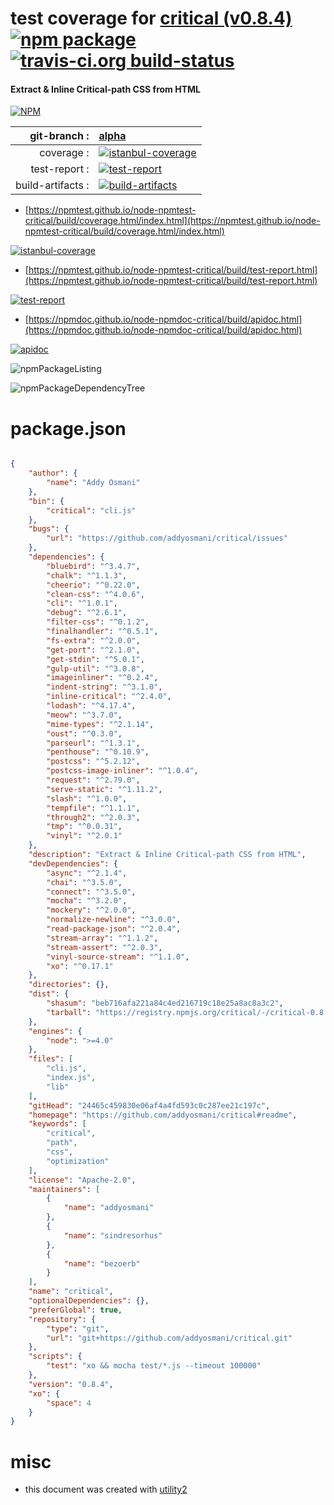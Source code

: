 # test coverage for  [critical (v0.8.4)](https://github.com/addyosmani/critical#readme)  [![npm package](https://img.shields.io/npm/v/npmtest-critical.svg?style=flat-square)](https://www.npmjs.org/package/npmtest-critical) [![travis-ci.org build-status](https://api.travis-ci.org/npmtest/node-npmtest-critical.svg)](https://travis-ci.org/npmtest/node-npmtest-critical)
#### Extract & Inline Critical-path CSS from HTML

[![NPM](https://nodei.co/npm/critical.png?downloads=true&downloadRank=true&stars=true)](https://www.npmjs.com/package/critical)

| git-branch : | [alpha](https://github.com/npmtest/node-npmtest-critical/tree/alpha)|
|--:|:--|
| coverage : | [![istanbul-coverage](https://npmtest.github.io/node-npmtest-critical/build/coverage.badge.svg)](https://npmtest.github.io/node-npmtest-critical/build/coverage.html/index.html)|
| test-report : | [![test-report](https://npmtest.github.io/node-npmtest-critical/build/test-report.badge.svg)](https://npmtest.github.io/node-npmtest-critical/build/test-report.html)|
| build-artifacts : | [![build-artifacts](https://npmtest.github.io/node-npmtest-critical/glyphicons_144_folder_open.png)](https://github.com/npmtest/node-npmtest-critical/tree/gh-pages/build)|

- [https://npmtest.github.io/node-npmtest-critical/build/coverage.html/index.html](https://npmtest.github.io/node-npmtest-critical/build/coverage.html/index.html)

[![istanbul-coverage](https://npmtest.github.io/node-npmtest-critical/build/screenCapture.buildCi.browser.%252Ftmp%252Fbuild%252Fcoverage.lib.html.png)](https://npmtest.github.io/node-npmtest-critical/build/coverage.html/index.html)

- [https://npmtest.github.io/node-npmtest-critical/build/test-report.html](https://npmtest.github.io/node-npmtest-critical/build/test-report.html)

[![test-report](https://npmtest.github.io/node-npmtest-critical/build/screenCapture.buildCi.browser.%252Ftmp%252Fbuild%252Ftest-report.html.png)](https://npmtest.github.io/node-npmtest-critical/build/test-report.html)

- [https://npmdoc.github.io/node-npmdoc-critical/build/apidoc.html](https://npmdoc.github.io/node-npmdoc-critical/build/apidoc.html)

[![apidoc](https://npmdoc.github.io/node-npmdoc-critical/build/screenCapture.buildCi.browser.%252Ftmp%252Fbuild%252Fapidoc.html.png)](https://npmdoc.github.io/node-npmdoc-critical/build/apidoc.html)

![npmPackageListing](https://npmtest.github.io/node-npmtest-critical/build/screenCapture.npmPackageListing.svg)

![npmPackageDependencyTree](https://npmtest.github.io/node-npmtest-critical/build/screenCapture.npmPackageDependencyTree.svg)



# package.json

```json

{
    "author": {
        "name": "Addy Osmani"
    },
    "bin": {
        "critical": "cli.js"
    },
    "bugs": {
        "url": "https://github.com/addyosmani/critical/issues"
    },
    "dependencies": {
        "bluebird": "^3.4.7",
        "chalk": "^1.1.3",
        "cheerio": "^0.22.0",
        "clean-css": "^4.0.6",
        "cli": "^1.0.1",
        "debug": "^2.6.1",
        "filter-css": "^0.1.2",
        "finalhandler": "^0.5.1",
        "fs-extra": "^2.0.0",
        "get-port": "^2.1.0",
        "get-stdin": "^5.0.1",
        "gulp-util": "^3.0.8",
        "imageinliner": "^0.2.4",
        "indent-string": "^3.1.0",
        "inline-critical": "^2.4.0",
        "lodash": "^4.17.4",
        "meow": "^3.7.0",
        "mime-types": "^2.1.14",
        "oust": "^0.3.0",
        "parseurl": "^1.3.1",
        "penthouse": "^0.10.9",
        "postcss": "^5.2.12",
        "postcss-image-inliner": "^1.0.4",
        "request": "^2.79.0",
        "serve-static": "^1.11.2",
        "slash": "^1.0.0",
        "tempfile": "^1.1.1",
        "through2": "^2.0.3",
        "tmp": "^0.0.31",
        "vinyl": "^2.0.1"
    },
    "description": "Extract & Inline Critical-path CSS from HTML",
    "devDependencies": {
        "async": "^2.1.4",
        "chai": "^3.5.0",
        "connect": "^3.5.0",
        "mocha": "^3.2.0",
        "mockery": "^2.0.0",
        "normalize-newline": "^3.0.0",
        "read-package-json": "^2.0.4",
        "stream-array": "^1.1.2",
        "stream-assert": "^2.0.3",
        "vinyl-source-stream": "^1.1.0",
        "xo": "^0.17.1"
    },
    "directories": {},
    "dist": {
        "shasum": "beb716afa221a84c4ed216719c18e25a8ac8a3c2",
        "tarball": "https://registry.npmjs.org/critical/-/critical-0.8.4.tgz"
    },
    "engines": {
        "node": ">=4.0"
    },
    "files": [
        "cli.js",
        "index.js",
        "lib"
    ],
    "gitHead": "24465c459830e06af4a4fd593c0c287ee21c197c",
    "homepage": "https://github.com/addyosmani/critical#readme",
    "keywords": [
        "critical",
        "path",
        "css",
        "optimization"
    ],
    "license": "Apache-2.0",
    "maintainers": [
        {
            "name": "addyosmani"
        },
        {
            "name": "sindresorhus"
        },
        {
            "name": "bezoerb"
        }
    ],
    "name": "critical",
    "optionalDependencies": {},
    "preferGlobal": true,
    "repository": {
        "type": "git",
        "url": "git+https://github.com/addyosmani/critical.git"
    },
    "scripts": {
        "test": "xo && mocha test/*.js --timeout 100000"
    },
    "version": "0.8.4",
    "xo": {
        "space": 4
    }
}
```



# misc
- this document was created with [utility2](https://github.com/kaizhu256/node-utility2)
